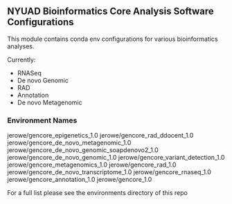 ## NYUAD Bioinformatics Core Analysis Software Configurations

This module contains conda env configurations for various bioinformatics analyses.

Currently:

* RNASeq
* De novo Genomic
* RAD
* Annotation
* De novo Metagenomic

### Environment Names

jerowe/gencore_epigenetics_1.0
jerowe/gencore_rad_ddocent_1.0
jerowe/gencore_de_novo_metagenomic_1.0
jerowe/gencore_de_novo_genomic_soapdenovo2_1.0
jerowe/gencore_de_novo_genomic_1.0
jerowe/gencore_variant_detection_1.0
jerowe/gencore_metagenomics_1.0
jerowe/gencore_rad_1.0
jerowe/gencore_de_novo_transcriptome_1.0
jerowe/gencore_rnaseq_1.0
jerowe/gencore_annotation_1.0
jerowe/gencore_1.0

For a full list please see the environments directory of this repo
